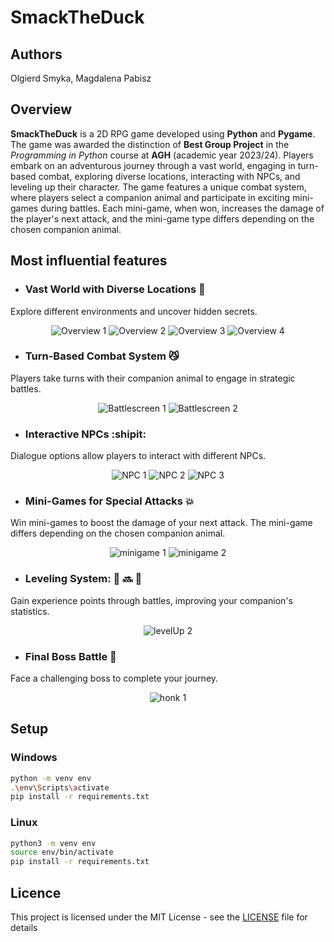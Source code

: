 # **SmackTheDuck**

## Authors 

Olgierd Smyka, Magdalena Pabisz

## Overview
**SmackTheDuck** is a 2D RPG game developed using **Python** and **Pygame**. The game was awarded the distinction of **Best Group Project** in the *Programming in Python* course at **AGH** (academic year 2023/24). Players embark on an adventurous journey through a vast world, engaging in turn-based combat, exploring diverse locations, interacting with NPCs, and leveling up their character. The game features a unique combat system, where players select a companion animal and participate in exciting mini-games during battles. Each mini-game, when won, increases the damage of the player's next attack, and the mini-game type differs depending on the chosen companion animal.

## Most influential features
- ### **Vast World with Diverse Locations** :sunrise_over_mountains:

Explore different environments and uncover hidden secrets.
<p align="center">
  <img src="data/images/readme/overview.png" alt="Overview 1" />
  <img src="data/images/readme/overview_water.png" alt="Overview 2" />
  <img src="data/images/readme/overview_cave.png" alt="Overview 3" />
  <img src="data/images/readme/overview_ruins.png" alt="Overview 4" />
</p>

- ### **Turn-Based Combat System** :smirk_cat:

Players take turns with their companion animal to engage in strategic battles.
<p align="center">
  <img src="data/images/readme/battlescreen.png" alt="Battlescreen 1" />
  <img src="data/images/readme/honk_battlescreen.png" alt="Battlescreen 2" />
</p>

- ### **Interactive NPCs** :shipit:

Dialogue options allow players to interact with different NPCs.
<p align="center">
  <img src="data/images/readme/NPC_talk.png" alt="NPC 1" />
  <img src="data/images/readme/NPC_talk_duck.png" alt="NPC 2" />
  <img src="data/images/readme/NPC_talk_stranger.png" alt="NPC 3" />
</p>

- ### **Mini-Games for Special Attacks** :boom:

Win mini-games to boost the damage of your next attack. The mini-game differs depending on the chosen companion animal.
<p align="center">
  <img src="data/images/readme/minigame_dog.png" alt="minigame 1" />
  <img src="data/images/readme/minigame_cat.png" alt="minigame 2" />
</p>

- ### **Leveling System**: :hatching_chick: :soon: :baby_chick:

Gain experience points through battles, improving your companion's statistics.
<p align="center">
  <img src="data/images/readme/leveling_system.png" alt="levelUp 2" />
</p>

- ### **Final Boss Battle** :facepunch:

Face a challenging boss to complete your journey.
<p align="center">
  <img src="data/images/readme/honk_fight.png" alt="honk 1" />
</p>

## Setup

### Windows
```bash
python -m venv env
.\env\Scripts\activate
pip install -r requirements.txt
```

### Linux
```bash
python3 -m venv env
source env/bin/activate
pip install -r requirements.txt
```

## Licence
This project is licensed under the MIT License - see the [LICENSE](LICENSE) file for details
